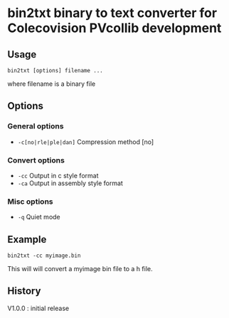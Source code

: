 
# bin2txt binary to text converter for Colecovision PVcollib development

## Usage
```
bin2txt [options] filename ...  
```
where filename is a binary file

## Options  
### General options 
- `-c[no|rle|ple|dan]` Compression method [no]  
  
### Convert options  
- `-cc` Output in c style format
- `-ca` Output in assembly style format
  
### Misc options 
- `-q` Quiet mode  
  
## Example 
```
bin2txt -cc myimage.bin
```
 This will will convert a myimage bin file to a h file.

## History  
V1.0.0 : initial release  
